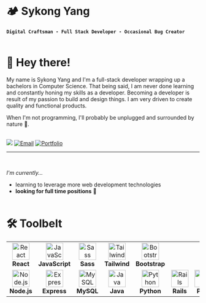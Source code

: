 # 🏕️ Sykong Yang

**`Digital Craftsman - Full Stack Developer - Occasional Bug Creator`**
<br><br>

# 👋 Hey there!

My name is Sykong Yang and I'm a full-stack developer wrapping up a bachelors in Computer Science. That being said, I am never done learning and constantly honing my skills as a developer. Becoming a developer is result of my passion to build and design things. I am very driven to create quality and functional products.

When I'm not programming, I'll probably be unplugged and surrounded by nature 🌳.

<br>
<div>
    <a href='https://www.linkedin.com/in/sykong-yang-07a6141b6/' target='_'><img src="https://img.shields.io/badge/linkedin-%230077B5.svg?&style=for-the-badge&logo=linkedin&logoColor=white"></a>
    <a href='mailto:sykong.yang1@outlook.com'><img src="https://img.shields.io/badge/Gmail-D14836?style=for-the-badge&logo=gmail&logoColor=white
    " alt='Email'></a>
    <a href='https://sykong.dev' target='_'><img src='https://img.shields.io/badge/website-000000?style=for-the-badge&logo=About.me&logoColor=white
    ' alt='Portfolio'></a>
</div>
<hr><br>

_I'm currently..._

- learning to leverage more web development technologies
- **looking for full time positions** 🤝
  <br><br>

# 🛠️ Toolbelt

<table>
  <tr>
    <td align="center" style="aspect-ration: 1/1; width: 100px">
      <img
        src="https://cdn.jsdelivr.net/gh/devicons/devicon/icons/react/react-original.svg"
        style="aspect-ratio: 1/1; width: 45px"
        alt="React"
      />
      <br /><strong>React</strong>
    </td>
        <td align="center" style="aspect-ration: 1/1; width: 100px">
      <img
        src="https://cdn.jsdelivr.net/npm/devicon-2.2@2.2.0/icons/javascript/javascript-original.svg"
        style="aspect-ratio: 1/1; width: 45px"
        alt="JavaScript"
      />
      <br /><strong>JavaScript</strong>
    </td>
    <td align="center" style="aspect-ration: 1/1; width: 100px">
      <img
        src="https://cdn.jsdelivr.net/gh/devicons/devicon/icons/sass/sass-original.svg"
        style="aspect-ratio: 1/1; width: 45px"
        alt="Sass"
      />
      <br /><strong>Sass</strong>
    </td>
    <td align="center" style="aspect-ration: 1/1; width: 100px">
      <img
        src="https://cdn.jsdelivr.net/gh/devicons/devicon/icons/tailwindcss/tailwindcss-plain.svg"
        style="aspect-ratio: 1/1; width: 45px"
        alt="Tailwind"
      />
      <br /><strong>Tailwind</strong>
    </td>
    <td align="center" style="aspect-ration: 1/1; width: 100px">
      <img
        src="https://cdn.jsdelivr.net/gh/devicons/devicon/icons/bootstrap/bootstrap-plain.svg"
        style="aspect-ratio: 1/1; width: 45px"
        alt="Bootstrap"
      />
      <br /><strong>Bootstrap</strong>
    </td>
  </tr>
  <tr>
    <td align="center" style="aspect-ration: 1/1; width: 100px">
      <img
        src="https://cdn.jsdelivr.net/gh/devicons/devicon/icons/nodejs/nodejs-original.svg"
        style="aspect-ratio: 1/1; width: 45px"
        alt="Node.js"
      />
      <br /><strong>Node.js</strong>
    </td>
    <td align="center" style="aspect-ration: 1/1; width: 100px">
      <img
        src="https://cdn.jsdelivr.net/gh/devicons/devicon/icons/express/express-original.svg"
        style="aspect-ratio: 1/1; width: 45px"
        alt="Express"
      />
      <br /><strong>Express</strong>
    </td>
    <td align="center" style="aspect-ration: 1/1; width: 100px">
      <img
        src="https://cdn.jsdelivr.net/npm/devicon-2.2@2.2.0/icons/mysql/mysql-original.svg"
        style="aspect-ratio: 1/1; width: 45px"
        alt="MySQL"
      />
      <br /><strong>MySQL</strong>
    </td>
    <td align="center" style="aspect-ration: 1/1; width: 100px">
      <img
        src="https://cdn.jsdelivr.net/npm/devicon-2.2@2.2.0/icons/java/java-original.svg"
        style="aspect-ratio: 1/1; width: 45px"
        alt="Java"
      />
      <br /><strong>Java</strong>
    </td>
    <td align="center" style="aspect-ration: 1/1; width: 100px">
      <img
        src="https://cdn.jsdelivr.net/gh/devicons/devicon/icons/python/python-original.svg"
        style="aspect-ratio: 1/1; width: 45px"
        alt="Python"
      />
      <br /><strong>Python</strong>
    </td>
    <td align="center" style="aspect-ration: 1/1; width: 100px">
      <img
        src="https://cdn.jsdelivr.net/npm/devicon-2.2@2.2.0/icons/rails/rails-plain.svg"
        style="aspect-ratio: 1/1; width: 45px"
        alt="Rails"
      />
      <br /><strong>Rails</strong>
    </td>
    <td align="center" style="aspect-ration: 1/1; width: 100px">
      <img
        src="https://cdn.jsdelivr.net/npm/devicon-2.2@2.2.0/icons/php/php-original.svg"
        style="aspect-ratio: 1/1; width: 45px"
        alt="PHP"
      />
      <br /><strong>PHP</strong>
    </td>
  </tr>
</table>

